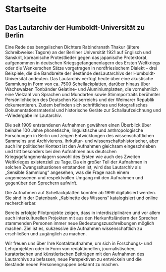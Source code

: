 # Startseite

## Das Lautarchiv der Humboldt-Universität zu Berlin

Eine Rede des bengalischen Dichters Rabindranath Thakur (ältere Schreibweise: Tagore) an der Berliner Universität 1921 auf Englisch und Sanskrit, koreanische Protestlieder gegen das japanische Protektorat, aufgenommen in deutschen Kriegsgefangenenlagern des Ersten Weltkriegs oder die Wenkerschen Sätze vorgetragen in nordfriesischem Dialekt – drei Beispiele, die die Bandbreite der Bestände desLautarchivs der Humboldt-Universität andeuten. 
Das Lautarchiv verfügt heute über eine akustische Sammlung in Form von ca. 7500 Schellackplatten, darüber hinaus über Wachswalzen Tonbänder Gelatine- und Aluminiumplatten, die vornehmlich eine Vielzahl von Sprachen und Mundarten sowie Stimmportraits berühmter Persönlichkeiten des Deutschen Kaiserreichs und der Weimarer Republik dokumentieren. Zudem befinden sich schriftliches und fotografisches Dokumentationsmaterial und historische Geräte zur Schallaufzeichnung und –Wiedergabe im Lautarchiv. 

Die seit 1909 entstandenen Aufnahmen gewähren einen Überblick über beinahe 100 Jahre phonetische, linguistische und anthropologische Forschungen in Berlin und zeigen Entwicklungen des wissenschaftlichen Sammelns und Archivierens. Ihrkultur- und wissenschaftshistorischer, aber auch ihr politischer Kontext ist den Aufnahmen gleichsam eingeschrieben und tritt besonders bei den Aufnahmen aus deutschen Kriegsgefangenenlagern sowohl des Ersten wie auch des Zweiten Weltkrieges existenziell zu Tage. Da ein großer Teil der Aufnahmen in solchen Zwangssituationen entstanden ist, wird das Lautarchiv als „Sensible Sammlung“ angesehen, was die Frage nach einem angemessenen und respektvollen Umgang mit den Aufnahmen und gegenüber den Sprechern aufwirft.

Die Aufnahmen auf Schellackplatten konnten ab 1999 digitalisiert werden. Sie sind in der Datenbank „Kabinette des Wissens“ katalogisiert und online recherchierbar. 

Bereits erfolgte Pilotprojekte zeigen, dass in interdisziplinären und vor allem auch interkulturellen Projekten mit aus den Herkunftsländern der Sprecher stammenden Personen immer neue Bedeutungszuschreibungen möglich machen. Ziel ist es, sukzessive die Aufnahmen wissenschaftlich zu erschließen und zugänglich zu machen.

Wir freuen uns über Ihre Kontaktaufnahme, um sich in Forschungs- und Lehrprojekten oder in Form von redaktionellen, journalistischen, kuratorischen und künstlerischen Beiträgen mit den Aufnahmen des Lautarchivs zu befassen, neue Perspektiven zu entwickeln und die Bestände neuen Personengruppen bekannt zu machen. 


